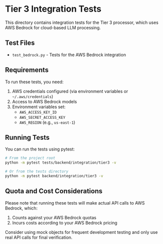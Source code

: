 # Tier 3 Integration Tests

This directory contains integration tests for the Tier 3 processor, which uses AWS Bedrock for cloud-based LLM processing.

## Test Files

- `test_bedrock.py` - Tests for the AWS Bedrock integration

## Requirements

To run these tests, you need:

1. AWS credentials configured (via environment variables or `~/.aws/credentials`)
2. Access to AWS Bedrock models
3. Environment variables set:
   - `AWS_ACCESS_KEY_ID`
   - `AWS_SECRET_ACCESS_KEY`
   - `AWS_REGION` (e.g., `us-east-1`)

## Running Tests

You can run the tests using pytest:

```bash
# From the project root
python -m pytest tests/backend/integration/tier3 -v

# Or from the tests directory
python -m pytest backend/integration/tier3 -v
```

## Quota and Cost Considerations

Please note that running these tests will make actual API calls to AWS Bedrock, which:

1. Counts against your AWS Bedrock quotas
2. Incurs costs according to your AWS Bedrock pricing

Consider using mock objects for frequent development testing and only use real API calls for final verification. 